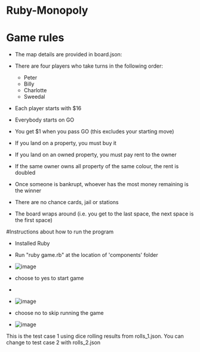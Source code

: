 # Ruby-Monopoly

# Game rules

* The map details are provided in board.json:
  
* There are four players who take turns in the following order:
  * Peter
  * Billy
  * Charlotte
  * Sweedal
* Each player starts with $16
* Everybody starts on GO
* You get $1 when you pass GO (this excludes your starting move)
* If you land on a property, you must buy it
* If you land on an owned property, you must pay rent to the owner
* If the same owner owns all property of the same colour, the rent is doubled
* Once someone is bankrupt, whoever has the most money remaining is the winner
* There are no chance cards, jail or stations
* The board wraps around (i.e. you get to the last space, the next space is the first space)

#Instructions about how to run the program
* Installed Ruby 
* Run "ruby game.rb" at the location of 'components' folder
* ![image](https://user-images.githubusercontent.com/100986357/215884472-2b6c06d2-721c-4d73-a674-65d322e3a9ef.png)

* choose to yes to start game
* 
* ![image](https://user-images.githubusercontent.com/100986357/215884791-e5936b79-61d5-4068-9a43-f9a14a7e1e1d.png)

* choose no to skip running the game
* ![image](https://user-images.githubusercontent.com/100986357/215885020-40f0a85a-ebde-46a1-be06-a03c3c655f76.png)

This is the test case 1 using dice rolling results from rolls_1.json. You can change to test case 2 with rolls_2.json
